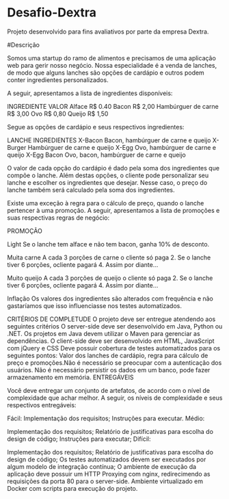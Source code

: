 # Desafio-Dextra
Projeto desenvolvido para fins avaliativos por parte da empresa Dextra.

#Descrição

Somos uma startup do ramo de alimentos e precisamos de uma aplicação web para gerir nosso negócio. Nossa especialidade é a venda de lanches, de modo que alguns lanches são opções de cardápio e outros podem conter ingredientes personalizados.

A seguir, apresentamos a lista de ingredientes disponíveis:

INGREDIENTE           VALOR
Alface                R$ 0.40
Bacon                 R$ 2,00
Hambúrguer de carne   R$ 3,00
Ovo                   R$ 0,80
Queijo                R$ 1,50

Segue as opções de cardápio e seus respectivos ingredientes:

LANCHE          INGREDIENTES
X-Bacon         Bacon, hambúrguer de carne e queijo
X-Burger        Hambúrguer de carne e queijo
X-Egg           Ovo, hambúrguer de carne e queijo
X-Egg Bacon     Ovo, bacon, hambúrguer de carne e queijo

O valor de cada opção do cardápio é dado pela soma dos ingredientes que compõe o lanche. Além destas opções, o cliente pode personalizar seu lanche e escolher os ingredientes que desejar. Nesse caso, o preço do lanche também será calculado pela soma dos ingredientes.

Existe uma exceção à regra para o cálculo de preço, quando o lanche pertencer à uma promoção. A seguir, apresentamos a lista de promoções e suas respectivas regras de negócio:

PROMOÇÃO

Light
Se o lanche tem alface e não tem bacon, ganha 10% de desconto.

Muita carne
A cada 3 porções de carne o cliente só paga 2. Se o lanche tiver 6 porções, ocliente pagará 4. Assim por diante...

Muito queijo
A cada 3 porções de queijo o cliente só paga 2. Se o lanche tiver 6 porções, ocliente pagará 4. Assim por diante...

Inflação
Os valores dos ingredientes são alterados com frequência e não gastaríamos que isso influenciasse nos testes automatizados.

CRITÉRIOS DE COMPLETUDE
O projeto deve ser entregue atendendo aos seguintes critérios
O server-side deve ser desenvolvido em Java, Python ou .NET. Os projetos em Java devem utilizar o Maven para gerenciar as dependências.
O client-side deve ser desenvolvido em HTML, JavaScript com jQuery e CSS
Deve possuir cobertura de testes automatizados para os seguintes pontos: Valor dos lanches de cardápio, regra para cálculo de preço e promoções.Não é necessário se preocupar com a autenticação dos usuários.
Não é necessário persistir os dados em um banco, pode fazer armazenamento em memória.
ENTREGÁVEIS

Você deve entregar um conjunto de artefatos, de acordo com o nível de complexidade que achar melhor. A seguir, os níveis de complexidade e seus respectivos entregáveis:

Fácil:
Implementação dos requisitos;
Instruções para executar.
Médio:

Implementação dos requisitos;
Relatório de justificativas para escolha do design de código;
Instruções para executar;
Difícil:

Implementação dos requisitos;
Relatório de justificativas para escolha do design de código;
Os testes automatizados devem ser executados por algum modelo de integração contínua;
O ambiente de execução da aplicação deve possuir um HTTP Proxying com nginx, redirecimendo as requisições da porta 80 para o server-side.
Ambiente virtualizado em Docker com scripts para execução do projeto.
